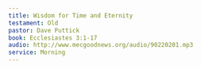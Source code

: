 ```yaml
---
title: Wisdom for Time and Eternity
testament: Old
pastor: Dave Puttick
book: Ecclesiastes 3:1-17
audio: http://www.mecgoodnews.org/audio/90220201.mp3
service: Morning
---
```

